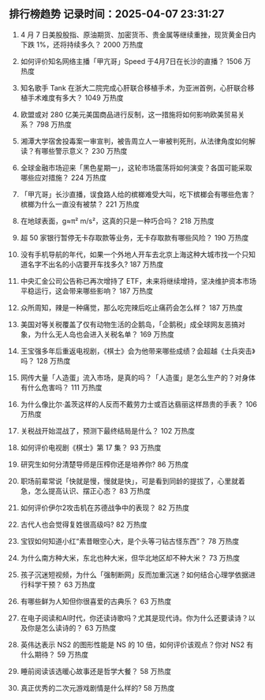 
## 排行榜趋势 记录时间：2025-04-07 23:31:27
  
  1. 4 月 7 日美股股指、原油期货、加密货币、贵金属等继续重挫，现货黄金日内下跌 1%，还将持续多久？ 2000 万热度
    
  2. 如何评价知名网络主播「甲亢哥」Speed 于4月7日在长沙的直播？ 1506 万热度
    
  3. 知名歌手 Tank 在浙大二院完成心肝联合移植手术，为亚洲首例，心肝联合移植手术难度有多大？ 1049 万热度
    
  4. 欧盟或对 280 亿美元美国商品进行反制，这一措施将如何影响欧美贸易关系？ 798 万热度
    
  5. 湘潭大学宿舍投毒案一审宣判，被告周立人一审被判死刑，从法律角度如何解读？有哪些警示意义？ 230 万热度
    
  6. 全球金融市场迎来「黑色星期一」，这轮市场震荡将如何演变？各国可能采取哪些应对措施？ 224 万热度
    
  7. 「甲亢哥」长沙直播，误食路人给的槟榔难受大叫，吃下槟榔会有哪些危害？槟榔为什么一直没有被禁？ 221 万热度
    
  8. 在地球表面，g≈π² m/s²，这真的只是一种巧合吗？ 218 万热度
    
  9. 超 50 家银行暂停无卡存取款等业务，无卡存取款有哪些风险？ 190 万热度
    
  10. 没有手机导航的年代，如果一个外地人开车去北京上海这种大城市找一个只知道名字不出名的小店要开车找多久? 187 万热度
    
  11. 中央汇金公司公告称已再次增持了 ETF，未来将继续增持，坚决维护资本市场平稳运行，这会带来哪些影响？ 187 万热度
    
  12. 众所周知，辣是一种痛觉，那么吃完辣后吃止痛药会怎么样？ 187 万热度
    
  13. 美国对等关税覆盖了仅有动物生活的企鹅岛，「企鹅税」成全球网友恶搞对象，为什么无人岛也会进入关税名单？ 169 万热度
    
  14. 王宝强多年后重返电视剧，《棋士》会为他带来哪些成绩？会超越《士兵突击》吗？ 128 万热度
    
  15. 网传大量「人造蛋」流入市场，是真的吗？「人造蛋」是怎么生产的？对身体有什么危害吗？ 111 万热度
    
  16. 为什么像比尔·盖茨这样的人反而不戴劳力士或百达翡丽这样昂贵的手表？ 106 万热度
    
  17. 关税战开始混战了，预测下最终结局是什么？ 102 万热度
    
  18. 如何评价电视剧《棋士》第 17 集？ 93 万热度
    
  19. 研究生如何分清楚导师是压榨你还是培养你? 86 万热度
    
  20. 职场前辈常说「快就是慢，慢就是快」，可是看到同龄的提拔了，心里就着急，怎么提高认识、摆正心态？ 83 万热度
    
  21. 如何评价伊尔2攻击机在苏德战争中的表现？ 82 万热度
    
  22. 古代人也会觉得复姓很高级吗? 82 万热度
    
  23. 宝钗如何知道小红“素昔眼空心大，是个头等刁钻古怪东西”？ 78 万热度
    
  24. 为什么南方种大米，东北也种大米，但华北地区却不种大米？ 73 万热度
    
  25. 孩子沉迷短视频，为什么「强制断网」反而加重沉迷？如何结合心理学依据进行科学干预？ 63 万热度
    
  26. 有哪些鲜为人知但你很喜爱的古典乐？ 63 万热度
    
  27. 在电子阅读和AI时代，你还读诗歌吗？尤其是现代诗。你为什么还要读诗？以及你是怎么读诗的？ 63 万热度
    
  28. 英伟达表示 NS2 的图形性能是 NS 的 10 倍，如何评价该观点？你对 NS2 有什么期待？ 59 万热度
    
  29. 睡前阅读该选暖心故事还是哲学大餐？ 58 万热度
    
  30. 真正优秀的二次元游戏剧情是什么样的? 58 万热度
    